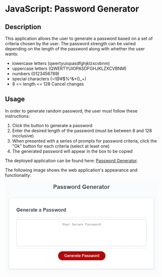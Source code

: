# JavaScript: Password Generator

## Description

This application allows the user to generate a password based on a set of criteria chosen by the user.
The password strength can be varied depending on the length of the password along with whether the user wants:

* lowercase letters (qwertyuiopasdfghjklzxcvbnm)
* uppercase letters (QWERTYUIOPASDFGHJKLZXCVBNM)
* numbers (0123456789)
* special characters (~!@#$%^&*()_+)
* 8 <= length <= 128
Cancel changes
## Usage

In order to generate random password, the user must follow these instructions:

1. Click the button to generate a password
2. Enter the desired length of the password (must be between 8 and 128 incclusive)
3. When presented with a series of prompts for password criteria, click the "Ok" button for each criteria (select at least one)
4. The generated password will appear in the box to be copied

The deployed application can be found here: [Password Generator](https://naf15.github.io/password-generator/). 


The following image shows the web application's appearance and functionality:

![The Password Generator application displays a red button to "Generate Password".](./Assets/03-javascript-homework-demo.png)


